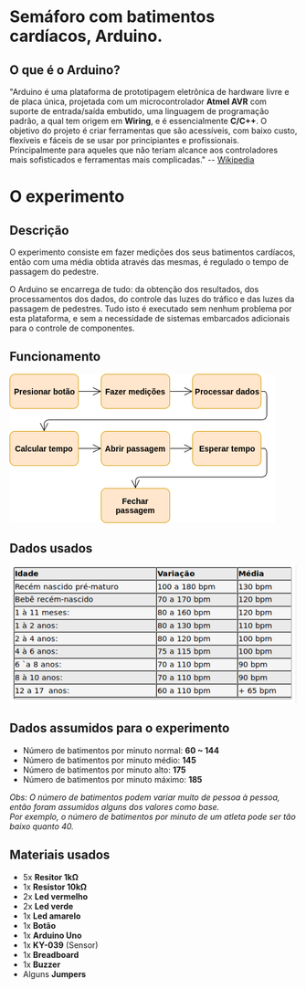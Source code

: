 Semáforo com batimentos cardíacos, Arduino.
===========================================

## O que é o Arduino?
"Arduino é uma plataforma de prototipagem eletrônica de hardware livre e de 
placa única, projetada com um microcontrolador **Atmel AVR** com suporte de 
entrada/saída embutido, uma linguagem de programação padrão, a qual tem origem
em **Wiring**, e é essencialmente **C/C++**. O objetivo do projeto é criar 
ferramentas que são acessíveis, com baixo custo, flexíveis e fáceis de se usar 
por principiantes e profissionais. Principalmente para aqueles que não teriam
alcance aos controladores mais sofisticados e ferramentas mais complicadas." 
-- [Wikipedia](https://pt.wikipedia.org/wiki/Arduino)


O experimento
=============
## Descrição
O experimento consiste em fazer medições dos seus batimentos cardíacos, então 
com uma média obtida através das mesmas, é regulado o tempo de passagem do 
pedestre.

O Arduino se encarrega de tudo: da obtenção dos resultados, dos processamentos 
dos dados, do controle das luzes do tráfico e das luzes da passagem de 
pedestres. Tudo isto é executado sem nenhum problema por esta plataforma, e sem 
a necessidade de sistemas embarcados adicionais para o controle de componentes.

## Funcionamento
![alt text](imgs/funcionamento.png "Imagem do funcionamento do programa")

## Dados usados
![alt text](imgs/bpm.png "Médias de batimentos por minuto.")

## Dados assumidos para o experimento
- Número de batimentos por minuto normal: **60 ~ 144**
- Número de batimentos por minuto médio: **145**
- Número de batimentos por minuto alto: **175**
- Número de batimentos por minuto máximo: **185**

*Obs: O número de batimentos podem variar muito de pessoa à pessoa, então foram
assumidos alguns dos valores como base.  
Por exemplo, o número de batimentos por 
minuto de um atleta pode ser tão baixo quanto 40.*

## Materiais usados
- 5x **Resitor 1kΩ**
- 1x **Resistor 10kΩ**
- 2x **Led vermelho**
- 2x **Led verde**
- 1x **Led amarelo**
- 1x **Botão**
- 1x **Arduino Uno**
- 1x **KY-039** (Sensor)
- 1x **Breadboard**
- 1x **Buzzer**
- Alguns **Jumpers**